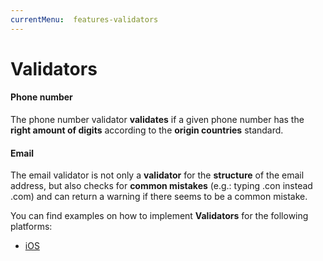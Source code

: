 ```yaml
---
currentMenu:  features-validators
---
```


# Validators

#### Phone number

The phone number validator **validates** if a given phone number has the **right amount of digits** according to the **origin countries** standard.

#### Email

The email validator is not only a **validator** for the **structure** of the email address, but also checks for **common mistakes** (e.g.: typing .con instead .com) and can return a warning if there seems to be a common mistake. 



You can find examples on how to implement **Validators** for the following platforms:

- [iOS](../../docs/guides/iOS/ios-validators.html)